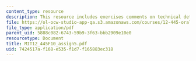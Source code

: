 ```yaml
---
content_type: resource
description: This resource includes exercises comments on technical details.
file: https://ol-ocw-studio-app-qa.s3.amazonaws.com/courses/12-445-oral-communication-in-the-earth-atmospheric-and-planetary-sciences-fall-2010/7424517af168e535f1d7f165883ec318_MIT12_445F10_assign5.pdf
file_type: application/pdf
parent_uid: 5888c082-6743-59b9-3f63-bbb2909e10e0
resourcetype: Document
title: MIT12_445F10_assign5.pdf
uid: 7424517a-f168-e535-f1d7-f165883ec318
---
```


